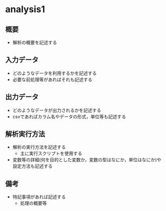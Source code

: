# analysis1

## 概要

* 解析の概要を記述する

## 入力データ

* どのようなデータを利用するかを記述する
* 必要な前処理等があればそれも記述する

## 出力データ

* どのようなデータが出力されるかを記述する
* csvであればカラム名やデータの形式，単位等も記述する

## 解析実行方法

* 解析の実行方法を記述する
    * 主に実行スクリプトを使用する
* 変数等の詳細(何を目的とした変数か，変数の型はなにか，単位はなにか)や設定方法も記述する

## 備考

* 特記事項があれば記述する
    * 処理の概要等
